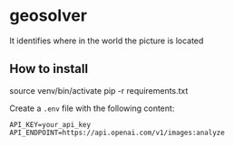 # geosolver
It identifies where in the world the picture is located

## How to install

source venv/bin/activate
pip -r requirements.txt

Create a `.env` file with the following content:

```
API_KEY=your_api_key
API_ENDPOINT=https://api.openai.com/v1/images:analyze
```
